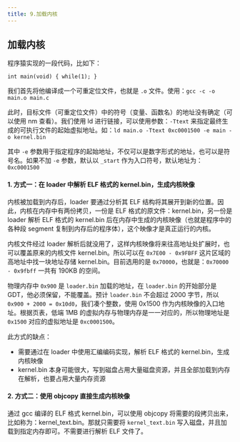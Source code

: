 ```yaml
---
title: 9.加载内核
---
```


## 加载内核

程序猿实现的一段代码，比如下：

```
int main(void) { while(1); }
```

我们首先将他编译成一个可重定位文件，也就是 `.o` 文件。使用：`gcc -c -o main.o main.c`

此时，目标文件（可重定位文件）中的符号（变量、函数名）的地址没有确定（可以使用 nm 查看）。我们使用 ld 进行链接，可以使用参数：`-Ttext` 来指定最终生成的可执行文件的起始虚拟地址。如：`ld main.o -Ttext 0xc0001500 -e main -o kernel.bin`

其中 `-e` 参数用于指定程序的起始地址，不仅可以是数字形式的地址，也可以是符号名。如果不加 `-e` 参数，默认以 `_start` 作为入口符号，默认地址为：`0xc0001500`

#### 1. 方式一：在 loader 中解析 ELF 格式的 kernel.bin，生成内核映像

内核被加载到内存后，loader 要通过分析其 ELF 结构将其展开到新的位置。因此，内核在内存中有两份拷贝，一份是 ELF 格式的原文件：kernel.bin，另一份是 loader 解析 ELF 格式的 kernel.bin 后在内存中生成的内核映像（也就是程序中的各种段 segment 复制到内存后的程序体），这个映像才是真正运行的内核。

内核文件经过 loader 解析后就没用了，这样内核映像将来往高地址处扩展时，也可以覆盖原来的内核文件 kernel.bin。所以可以在 `0x7E00 - 0x9FBFF` 这片区域的高地址中找一块地址存储 kernel.bin。目前选用的是 `0x70000`，也就是：`0x70000 - 0x9fbff` 一共有 190KB 的空间。

物理内存中 `0x900` 是 `loader.bin` 加载的地址，在 `loader.bin` 的开始部分是 GDT，他必须保留，不能覆盖。预计 `loader.bin` 不会超过 2000 字节，所以 `0x900 + 2000 = 0x10d0`，我们凑个整数，使用 0x1500 作为内核映像的入口地址。根据页表，低端 1MB 的虚拟内存与物理内存是一一对应的，所以物理地址是 `0x1500` 对应的虚拟地址是 `0xc0001500`。

此方式的缺点：

- 需要通过在 loader 中使用汇编编码实现，解析 ELF 格式的 kernel.bin，生成内核映像
- kernel.bin 本身可能很大，写到磁盘占用大量磁盘资源，并且全部加载到内存在解析，也要占用大量内存资源

#### 2. 方式二：使用 objcopy 直接生成内核映像

通过 gcc 编译的 ELF 格式 kernel.bin，可以使用 objcopy 将需要的段拷贝出来，比如称为：kernel_text.bin。那就只需要将 `kernel_text.bin` 写入磁盘，并且加载到指定内存即可。不需要进行解析 ELF 文件了。

















